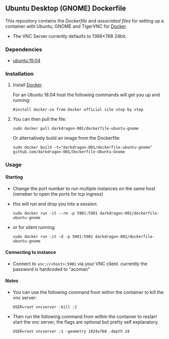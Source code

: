 ## Ubuntu Desktop (GNOME) Dockerfile


This repository contains the *Dockerfile* and *associated files* for setting up a container with Ubuntu, GNOME and TigerVNC for [Docker](https://www.docker.io/).

* The VNC Server currently defaults to 1366*768 24bit.

### Dependencies

* [ubuntu:19.04](https://hub.docker.com/_/ubuntu)


### Installation

1. Install [Docker](https://www.docker.io/).

	For an Ubuntu 18.04 host the following commands will get you up and running:

	`#install docker-ce from Docker official site step by step`


2. You can then pull the file:

	`sudo docker pull darkdragon-001/dockerfile-ubuntu-gnome`


	Or alternatively build an image from the Dockerfile:

	`sudo docker build -t="darkdragon-001/dockerfile-ubuntu-gnome" github.com/darkdragon-001/Dockerfile-Ubuntu-Gnome`


### Usage

#### Starting

* Change the port number to run multiple instances on the same host (remeber to open the ports for tcp ingress)

* this will run and drop you into a session:

	`sudo docker run -it --rm -p 5901:5901 darkdragon-001/dockerfile-ubuntu-gnome`

* or for silent running:

	`sudo docker run -it -d -p 5901:5901 darkdragon-001/dockerfile-ubuntu-gnome`

#### Connecting to instance

* Connect to `vnc://<host>:5901` via your VNC client. currently the password is hardcoded to "acoman"

#### Notes

* You can use the following command from within the container to kill the vnc server:

	`USER=root vncserver -kill :1`

* Then run the following command from within the container to restart start the vnc server, the flags are optional but pretty self explanatory.

	`USER=root vncserver :1 -geometry 1024x768 -depth 24`

